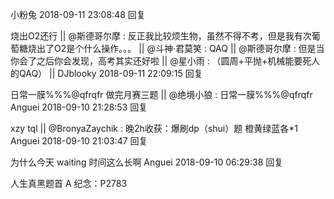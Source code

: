 
小粉兔 2018-09-11 23:08:48 回复

烧出O2还行 || @斯德哥尔摩 : 反正我比较烦生物，虽然不得不考，但是我有次葡萄糖烧出了O2是个什么操作。。。 || @斗神·君莫笑 : QAQ || @斯德哥尔摩 : 但是当你会了之后你会发现，高考其实还好啦 || @星小雨 : （圆周+平抛+机械能要死人的QAQ） ||
DJblooky 2018-09-11 22:09:15 回复

日常一膜%%%@qfrqfr 做完月赛三题 || @绝境小狼 : 日常一膜%%%@qfrqfr
Anguei 2018-09-10 21:28:53 回复

xzy tql || @BronyaZaychik : 晚2h收获：爆刷dp（shui）题 橙黄绿蓝各*1
Anguei 2018-09-10 21:03:47 回复

为什么今天 waiting 时间这么长啊
Anguei 2018-09-10 06:29:38 回复

人生真黑题首 A 纪念：P2783
